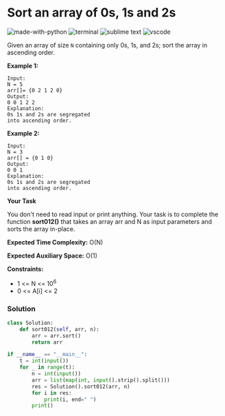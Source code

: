 # Sort an array of 0s, 1s and 2s
![made-with-python](https://img.shields.io/badge/Made%20with-Python-007396.svg)
![terminal](https://img.shields.io/badge/Windows%20Terminal-4D4D4D?logo=windows%20terminal&logoColor=white)
![sublime text](https://img.shields.io/badge/sublime_text-%23575757.svg?logo=sublime-text&logoColor=important)
![vscode](https://img.shields.io/badge/Visual_Studio_Code-0078D4?logo=visual%20studio%20code&logoColor=white)

Given an array of size `N` containing only 0s, 1s, and 2s; sort the array in ascending order.

__Example 1:__
```
Input:
N = 5
arr[]= {0 2 1 2 0}
Output:
0 0 1 2 2
Explanation:
0s 1s and 2s are segregated
into ascending order.
```
__Example 2:__
```
Input:
N = 3
arr[] = {0 1 0}
Output:
0 0 1
Explanation:
0s 1s and 2s are segregated
into ascending order.
```
__Your Task__

You don't need to read input or print anything. Your task is to complete the function **sort012()** that takes an array arr and N as input parameters and sorts the array in-place.

__Expected Time Complexity:__ O(N)

__Expected Auxiliary Space:__ O(1)

__Constraints:__
- 1 <= N <= 10<sup>6</sup>
- 0 <= A[i] <= 2

### Solution
```py
class Solution:
    def sort012(self, arr, n):
        arr = arr.sort()
        return arr

if __name__ == "__main__":
    t = int(input())
    for _ in range(t):
        n = int(input())
        arr = list(map(int, input().strip().split()))
        res = Solution().sort012(arr, n)
        for i in res:
            print(i, end=" ")
        print()
```

